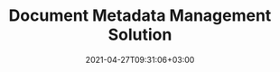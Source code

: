 ---
############################# Static ############################
layout: "product"
date: 2021-04-27T09:31:06+03:00
draft: false

############################# Head ############################
head_title: "Document Metadata Manipulation Apps, SDKs and Cloud APIs"
head_description: "Document Metadata APIs native to C# .NET & Java. Read, write, edit & compare meta information of all popular formats. Analyze & export metadata."

############################# Header ############################
title: "Document Metadata Management Solution"
description: "APIs and apps to read, edit, update and delete metadata of documents, images and other file formats on popular platforms."

############################# APIs ###############################
apis:
  enable: true

  api:
    # api loop
    - title: "GroupDocs.Metadata Cloud APIs Include"
      link: "https://sdks.groupdocs.cloud/metadata/family"
      label: "View All Cloud APIs"
      api_product:
        # api_product loop
        - link: "https://sdks.groupdocs.cloud/metadata/curl/"
          img_alt: "GroupDocs.Metadata Cloud for cURL"
          image: "https://www.groupdocs.cloud/templates/groupdocscloud/images/sdk/272x272/groupdocs_metadata-for-curl.png"
          product: "GroupDocs.Metadata"
          platform: "cURL"
          content: "Work with cURL RESTful metadata manipulation APIs to manage metadata information of PDF, Word, Excel, Presentations, images and multimedia file in your applications."

        # api_product loop
        - link: "https://sdks.groupdocs.cloud/metadata/net/"
          img_alt: "GroupDocs.Metadata Cloud SDK for .NET"
          image: "https://www.groupdocs.cloud/templates/groupdocscloud/images/sdk/272x272/groupdocs_metadata-for-net.png"
          product: "GroupDocs.Metadata"
          platform: ".NET"
          content: "Use metadata REST API with .NET SDK to add, edit, extract, search and delete metadata from document formats within .NET applications."

        # api_product loop
        - link: "https://sdks.groupdocs.cloud/metadata/java/"
          img_alt: "GroupDocs.Metadata Cloud SDK for Java"
          image: "https://www.groupdocs.cloud/templates/groupdocscloud/images/sdk/272x272/groupdocs_metadata-for-java.png"
          product: "GroupDocs.Metadata"
          platform: "Java"
          content: "Enhance your Java applications with powerful metadata management features using Metadata SDK for Java."
    # api loop
    - title: "GroupDocs.Metadata On Premise APIs Include"
      link: "/metadata/family"
      label: "View All On Premise APIs"
      api_product:
        # api_product loop
        - link: "/metadata/net/"
          img_alt: "GroupDocs.Metadata for .NET"
          image: "https://www.groupdocs.cloud/templates/groupdocs/images/product-logos/groupdocs-metadata-net.png"
          product: "GroupDocs.Metadata for"
          platform: ".NET"
          content: "Native .NET API to dynamically read, write, edit and remove meta information from Microsoft Office, PDF, Multimedia, images and various other file formats."

        # api_product loop
        - link: "/metadata/java/"
          img_alt: "GroupDocs.Metadata for Java"
          image: "https://www.groupdocs.cloud/templates/groupdocs/images/product-logos/groupdocs-metadata-java.png"
          product: "GroupDocs.Metadata for"
          platform: "Java"
          content: "Java API for reading, extracting, comparing and exporting metadata information from all popular documents, images and various other formats."
    # api loop
    - title: "GroupDocs.Metadata Cross Platform Apps Include"
      link: "https://sdks.groupdocs.cloud/metadata/family"
      label: "View All Cross Platform Apps"
      api_product:
        # api_product loop
        - link: "https://sdks.groupdocs.cloud/metadata/total"
          img_alt: "GroupDocs.Metadata Total"
          image: "https://www.aspose.cloud/templates/asposeapp/images/products/logo/aspose_metadata-app.png"
          product: "GroupDocs.Metadata"
          platform: "Total"
          content: "Free app to view & edit metadata of Word, Excel, PDF, PowerPoint and more than 50 document types."

        # api_product loop
        - link: "https://sdks.groupdocs.cloud/metadata/docx"
          img_alt: "GroupDocs.Metadata DOCX"
          image: "https://www.aspose.cloud/templates/groupdocsapp/images/products/logo/groupdocs_words-app.png"
          product: "GroupDocs.Metadata"
          platform: "DOCX"
          content: "Free online metadata viewer & editor for MS Word documents."

        # api_product loop
        - link: "https://sdks.groupdocs.cloud/metadata/pdf"
          img_alt: "GroupDocs.Metadata PDF"
          image: "https://www.aspose.cloud/templates/groupdocsapp/images/products/logo/groupdocs_pdf-app.png"
          product: "GroupDocs.Metadata"
          platform: "PDF"
          content: "View or edit Metadata information of PDF documents online."

    

############################# Back to top ###############################
back_to_top:
  enable: true
---
